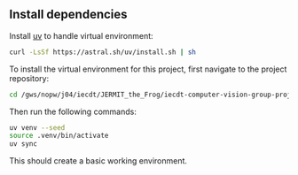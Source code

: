 
## Install dependencies

Install [uv](https://docs.astral.sh/uv/) to handle virtual environment:

```bash
curl -LsSf https://astral.sh/uv/install.sh | sh
```

To install the virtual environment for this project, first navigate to the project repository:

```bash
cd /gws/nopw/j04/iecdt/JERMIT_the_Frog/iecdt-computer-vision-group-proj
```

Then run the following commands:

```bash
uv venv --seed
source .venv/bin/activate
uv sync
```

This should create a basic working environment.